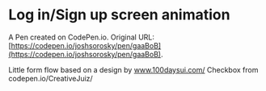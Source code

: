 # Log in/Sign up screen animation

A Pen created on CodePen.io. Original URL: [https://codepen.io/joshsorosky/pen/gaaBoB](https://codepen.io/joshsorosky/pen/gaaBoB).

Little form flow based on a design by www.100daysui.com/
Checkbox from codepen.io/CreativeJuiz/